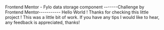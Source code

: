  Frontend Mentor - Fylo data storage component
-------Challenge by Frontend Mentor-----------
Hello World ! 
Thanks for checking this little project !
This was a little bit of work.
If you have any tips I would like to hear, any feedback is appreciated, thanks!
